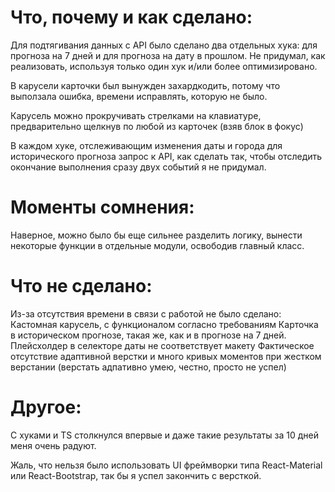 # Что, почему и как сделано:

Для подтягивания данных с API было сделано два отдельных хука: для прогноза на 7 дней и для прогноза на дату в прошлом. Не придумал, как реализовать, используя только один хук и/или более оптимизировано.

В карусели карточки был вынужден захардкодить, потому что выползала ошибка, времени исправлять, которую не было.

Карусель можно прокручивать стрелками на клавиатуре, предварительно щелкнув по любой из карточек (взяв блок в фокус)

В каждом хуке, отслеживающим изменения даты и города для исторического прогноза запрос к API, как сделать так, чтобы отследить окончание выполнения сразу двух событий я не придумал.

# Моменты сомнения:

Наверное, можно было бы еще сильнее разделить логику, вынести некоторые функции в отдельные модули, освободив главный класс.

# Что не сделано: 

Из-за отсутствия времени в связи с работой не было сделано:
    Кастомная карусель, с функционалом согласно требованиям
    Карточка в историческом прогнозе, такая же, как и в прогнозе на 7 дней.
    Плейсхолдер в селекторе даты не соответствует макету
    Фактическое отсутствие адаптивной верстки и много кривых моментов при жестком верстании (верстать адпативно умею, честно, просто не успел)


# Другое:

С хуками и TS столкнулся впервые и даже такие результаты за 10 дней меня очень радуют.

Жаль, что нельзя было использовать UI фреймворки типа React-Material или React-Bootstrap, так бы я успел закончить с версткой.

